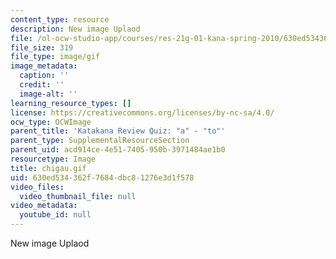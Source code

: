 ```yaml
---
content_type: resource
description: New image Uplaod
file: /ol-ocw-studio-app/courses/res-21g-01-kana-spring-2010/630ed534362f7684dbc81276e3d1f578_chigau.gif
file_size: 319
file_type: image/gif
image_metadata:
  caption: ''
  credit: ''
  image-alt: ''
learning_resource_types: []
license: https://creativecommons.org/licenses/by-nc-sa/4.0/
ocw_type: OCWImage
parent_title: 'Katakana Review Quiz: "a" - "to"'
parent_type: SupplementalResourceSection
parent_uid: acd914ce-4e51-7405-950b-3971484ae1b0
resourcetype: Image
title: chigau.gif
uid: 630ed534-362f-7684-dbc8-1276e3d1f578
video_files:
  video_thumbnail_file: null
video_metadata:
  youtube_id: null
---
```

New image Uplaod